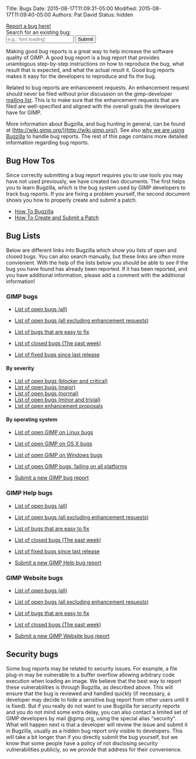 Title: Bugs 
Date: 2015-08-17T11:09:31-05:00
Modified: 2015-08-17T11:09:40-05:00
Authors: Pat David
Status: hidden

<a href="https://bugzilla.gnome.org/enter_bug.cgi?product=GIMP" title="Report a bug for GIMP!" class='reportBug'>
Report a bug here!
</a>

<form action="https://bugzilla.gnome.org/buglist.cgi">
<input type="hidden" name="short_desc_type" value="allwordssubstr" />
<input type="hidden" name="query_format" value="advanced" />
<input type="hidden" name="product" value="GIMP" />
<input type="hidden" name="list_id" value="91665"/>
<label>Search for an existing bug:<br/>
<input type="text" name="short_desc" placeholder="e.g.: 'font loading'" id='bugInput' /></label>
<input type="submit" value="Submit"/>
</form>

Making good bug reports is a great way to help increase the software quality of GIMP. A good bug report is a bug report that provides unambigous step-by-step instructions on how to reproduce the bug, what result that is expected, and what the actual result it. Good bug reports makes it easy for the developers to reproduce and fix the bug.

Related to bug reports are enhancement requests. An enhancement request should never be filed without prior discussion on the gimp-developer [mailing list](/mail_lists.html). This is to make sure that the enhancement requests that are filed are well-specified and aligned with the overall goals the developers have for GIMP.

More information about Bugzilla, and bug hunting in general, can be found at [http://wiki.gimp.org/](http://wiki.gimp.org/). See also [why we are using Bugzilla](why_bugzilla.html) to handle bug reports. The rest of this page contains more detailed information regarding bug reports.

## Bug How Tos

Since correctly submitting a bug report requires you to use tools you may have not used previously, we have created two documents. The first helps you to learn Bugzilla, which is the bug system used by GIMP developers to track bug reports. If you are fixing a problem yourself, the second document shows you how to properly create and submit a patch.

*   [How To Bugzilla](/bugs/howtos/bugzilla.html)
*   [How To Create and Submit a Patch](/bugs/howtos/submit-patch.html)

## Bug Lists

Below are different links into Bugzilla which show you lists of open and closed bugs. You can also search manually, but these links are often more convienient. With the help of the lists below you should be able to see if the bug you have found has already been reported. If it has been reported, and you have additional information, please add a comment with the additional information!

### GIMP bugs

*   [List of open bugs (all)](https://bugzilla.gnome.org/buglist.cgi?product=GIMP&bug_status=NEW&bug_status=ASSIGNED&bug_status=REOPENED)
*   [List of open bugs (all excluding enhancement requests)](https://bugzilla.gnome.org/buglist.cgi?product=GIMP&bug_status=UNCONFIRMED&bug_status=NEW&bug_status=ASSIGNED&bug_status=REOPENED&bug_severity=blocker&bug_severity=critical&bug_severity=major&bug_severity=normal&bug_severity=minor&bug_severity=trivial)

*   [List of bugs that are easy to fix](https://bugzilla.gnome.org/buglist.cgi?product=GIMP&bug_status=NEW&bug_status=ASSIGNED&bug_status=REOPENED&bug_status=UNCONFIRMED&bug_status=NEEDINFO&keywords=newcomers)

*   [List of closed bugs (The past week)](https://bugzilla.gnome.org/buglist.cgi?product=GIMP&bug_status=RESOLVED&bug_status=CLOSED&changedin=7)
*   [List of fixed bugs since last release](https://bugzilla.gnome.org/buglist.cgi?chfieldto=Now;query_format=advanced;order=Importance;chfieldfrom=2013-11-28;bug_status=RESOLVED;resolution=FIXED;product=GIMP;classification=Other)

#### By severity

*   [List of open bugs (blocker and critical)](https://bugzilla.gnome.org/buglist.cgi?product=GIMP&bug_status=UNCONFIRMED&bug_status=NEW&bug_status=ASSIGNED&bug_status=REOPENED&bug_severity=blocker&bug_severity=critical)
*   [List of open bugs (major)](https://bugzilla.gnome.org/buglist.cgi?product=GIMP&bug_status=UNCONFIRMED&bug_status=NEW&bug_status=ASSIGNED&bug_status=REOPENED&bug_severity=major)
*   [List of open bugs (normal)](https://bugzilla.gnome.org/buglist.cgi?product=GIMP&bug_status=UNCONFIRMED&bug_status=NEW&bug_status=ASSIGNED&bug_status=REOPENED&bug_severity=normal)
*   [List of open bugs (minor and trivial)](https://bugzilla.gnome.org/buglist.cgi?product=GIMP&bug_status=UNCONFIRMED&bug_status=NEW&bug_status=ASSIGNED&bug_status=REOPENED&bug_severity=minor&bug_severity=trivial)
*   [List of open enhancement proposals](https://bugzilla.gnome.org/buglist.cgi?product=GIMP&bug_status=NEW&bug_status=ASSIGNED&bug_status=REOPENED&bug_status=UNCONFIRMED&bug_status=NEEDINFO&bug_severity=enhancement)

#### By operating system

*   [List of open GIMP on Linux bugs](https://bugzilla.gnome.org/buglist.cgi?order=Importance;classification=Other;op_sys=Linux;query_format=advanced;bug_status=UNCONFIRMED;bug_status=NEW;bug_status=ASSIGNED;bug_status=REOPENED;bug_status=NEEDINFO;product=GIMP)
*   [List of open GIMP on OS X bugs](https://bugzilla.gnome.org/buglist.cgi?order=Importance&classification=Other&op_sys=Mac%20OS&query_format=advanced&bug_status=UNCONFIRMED&bug_status=NEW&bug_status=ASSIGNED&bug_status=REOPENED&bug_status=NEEDINFO&product=GIMP)
*   [List of open GIMP on Windows bugs](https://bugzilla.gnome.org/buglist.cgi?order=Importance;classification=Other;op_sys=Windows;query_format=advanced;bug_status=UNCONFIRMED;bug_status=NEW;bug_status=ASSIGNED;bug_status=REOPENED;bug_status=NEEDINFO;product=GIMP)
*   [List of open GIMP bugs, failing on all platforms](https://bugzilla.gnome.org/buglist.cgi?order=Importance;classification=Other;op_sys=All;query_format=advanced;bug_status=UNCONFIRMED;bug_status=NEW;bug_status=ASSIGNED;bug_status=REOPENED;bug_status=NEEDINFO;product=GIMP)

*   [Submit a new GIMP bug report](https://bugzilla.gnome.org/enter_bug.cgi?product=GIMP)

### GIMP Help bugs

*   [List of open bugs (all)](https://bugzilla.gnome.org/buglist.cgi?product=GIMP-manual&bug_status=NEW&bug_status=ASSIGNED&bug_status=REOPENED)
*   [List of open bugs (all excluding enhancement requests)](https://bugzilla.gnome.org/buglist.cgi?product=GIMP-manual&bug_status=UNCONFIRMED&bug_status=NEW&bug_status=ASSIGNED&bug_status=REOPENED&bug_severity=blocker&bug_severity=critical&bug_severity=major&bug_severity=normal&bug_severity=minor&bug_severity=trivial)

*   [List of bugs that are easy to fix](https://bugzilla.gnome.org/buglist.cgi?product=GIMP-manual&bug_status=NEW&bug_status=ASSIGNED&bug_status=REOPENED&bug_status=UNCONFIRMED&bug_status=NEEDINFO&keywords=newcomers)

*   [List of closed bugs (The past week)](https://bugzilla.gnome.org/buglist.cgi?product=GIMP-manual&bug_status=RESOLVED&bug_status=CLOSED&changedin=7)
*   [List of fixed bugs since last release](https://bugzilla.gnome.org/buglist.cgi?chfieldto=Now;query_format=advanced;order=Importance;chfieldfrom=2013-11-28;bug_status=RESOLVED;resolution=FIXED;product=GIMP-manual;classification=Other)

*   [Submit a new GIMP Help bug report](https://bugzilla.gnome.org/enter_bug.cgi?product=GIMP-manual)

### GIMP Website bugs

*   [List of open bugs (all)](https://bugzilla.gnome.org/buglist.cgi?product=gimp-web&bug_status=NEW&bug_status=ASSIGNED&bug_status=REOPENED)
*   [List of open bugs (all excluding enhancement requests)](https://bugzilla.gnome.org/buglist.cgi?product=gimp-web&bug_status=UNCONFIRMED&bug_status=NEW&bug_status=ASSIGNED&bug_status=REOPENED&bug_severity=blocker&bug_severity=critical&bug_severity=major&bug_severity=normal&bug_severity=minor&bug_severity=trivial)

*   [List of bugs that are easy to fix](https://bugzilla.gnome.org/buglist.cgi?product=gimp-web&bug_status=NEW&bug_status=ASSIGNED&bug_status=REOPENED&bug_status=UNCONFIRMED&bug_status=NEEDINFO&keywords=newcomers)

*   [List of closed bugs (The past week)](https://bugzilla.gnome.org/buglist.cgi?product=gimp-web&bug_status=RESOLVED&bug_status=CLOSED&changedin=7)

*   [Submit a new GIMP Website bug report](https://bugzilla.gnome.org/enter_bug.cgi?product=gimp-web)

## Security bugs

Some bug reports may be related to security issues. For example, a file plug-in may be vulnerable to a buffer overflow allowing arbitrary code execution when loading an image. We believe that the best way to report these vulnerabilities is through Bugzilla, as described above. This will ensure that the bug is reviewed and handled quickly (if necessary, a developer may decide to hide a sensitive bug report from other users until it is fixed). But if you really do not want to use Bugzilla for security reports and you do not mind some extra delay, you can also contact a limited set of GIMP developers by mail @gimp.org, using the special alias "security". What will happen next is that a developer will review the issue and submit it in Bugzilla, usually as a hidden bug report only visible to developers. This will take a bit longer than if you directly submit the bug yourself, but we know that some people have a policy of not disclosing security vulnerabilities publicly, so we provide that address for their convenience.
